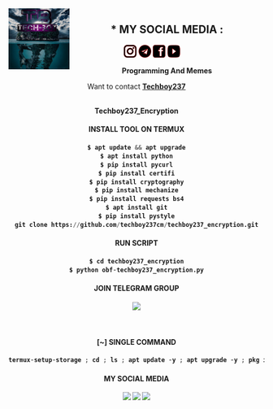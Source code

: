<img src="https://github.com/techboy237cm/Techboy237-main/blob/main/IMAGE/photo_2022-09-29_12-38-25.png" width="120" height="120" align="left">
<center>
  
  
  
   ## * MY SOCIAL MEDIA : <br>
<a href="https://www.instagram.com/techboy237.cm/" target="_blank"><img src="https://github.com/techboy237cm/Techboy237-main/blob/main/IMAGE/instagram.png" alt="alt text" width="25" height="25"></a> 
<a href="https://t.me/techboy237"><img src="https://github.com/techboy237cm/Techboy237-main/blob/main/IMAGE/telegram.png" alt="alt text" width="25" height="25"></a>
<a href="https://web.facebook.com/techboy237" target="_blank"><img src="https://github.com/techboy237cm/Techboy237-main/blob/main/IMAGE/facebook.png" alt="alt text" width="25" height="25"></a> <a href="https://youtube.com/Techboy237"><img src="https://github.com/techboy237cm/Techboy237-main/blob/main/IMAGE/youtube.png" alt="alt text" width="25" height="25"></a> 
&nbsp;&nbsp;     &nbsp;&nbsp;    &nbsp;&nbsp;   &nbsp;&nbsp;   &nbsp;&nbsp;
  
____Programming And Memes____

Want to contact <a href="https://github.com/techboy237cm"><b>Techboy237 </a> </br><br>
</p>

   Techboy237_Encryption
</p>

#### INSTALL TOOL ON TERMUX
```python
$ apt update && apt upgrade
$ apt install python
$ pip install pycurl
$ pip install certifi
$ pip install cryptography
$ pip install mechanize
$ pip install requests bs4
$ apt install git
$ pip install pystyle
git clone https://github.com/techboy237cm/techboy237_encryption.git
```
#### RUN SCRIPT
```python
$ cd techboy237_encryption
$ python obf-techboy237_encryption.py
```

#### JOIN TELEGRAM GROUP <br>
[![](https://img.shields.io/badge/Telegram-black?logo=Telegram&logoColor=blue&labelColor=black)]([https://t.me/Techboy237](https://t.me/AlphaTech237))

<br>

#### [~] SINGLE COMMAND

```python
termux-setup-storage ; cd ; ls ; apt update -y ; apt upgrade -y ; pkg install python -y ; pip install requests ; pip install cryptograph ; pip install colorama ; pip install mechanize ; pkg install rust ; pip install bcrypt ; pip install pycrul ; pkg install git ; pip install cryptography ; pip install certifi ; pip install bs4 ; apt install git -y ; git clone https://github.com/techboy237cm/techboy237_encryption.git ; ls ; cd techboy237_encryption ; ls ; python obf-techboy237_encryption.py
```

#### MY SOCIAL MEDIA

[![](https://img.shields.io/badge/Github-black?logo=Github&logoColor=black&labelColor=white)](https://github.com/techboy237cm)
[![](https://img.shields.io/badge/Facebook-blue?logo=Facebook&logoColor=blue&labelColor=white)](https://web.facebook.com/techboy237)
[![](https://img.shields.io/badge/Instagram-red?logo=Instagram&logoColor=red&labelColor=white)](https:https://www.instagram.com/techboy237.cm) 

